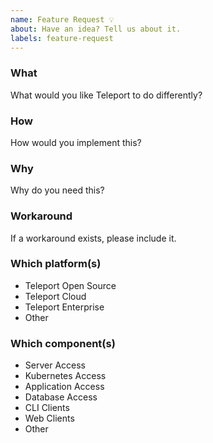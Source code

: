 ```yaml
---
name: Feature Request 💡
about: Have an idea? Tell us about it.
labels: feature-request
---
```

### What
What would you like Teleport to do differently?

### How
How would you implement this?

### Why
Why do you need this?

### Workaround
If a workaround exists, please include it.

### Which platform(s)
<!-- Delete non-applicable platforms -->
- Teleport Open Source
- Teleport Cloud
- Teleport Enterprise
- Other

### Which component(s)
<!-- Delete non-applicable components -->
- Server Access
- Kubernetes Access
- Application Access
- Database Access
- CLI Clients
- Web Clients
- Other
